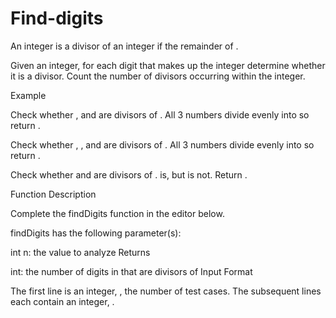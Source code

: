 # Find-digits

An integer  is a divisor of an integer  if the remainder of .

Given an integer, for each digit that makes up the integer determine whether it is a divisor. Count the number of divisors occurring within the integer.

Example

Check whether ,  and  are divisors of . All 3 numbers divide evenly into  so return .


Check whether , , and  are divisors of . All 3 numbers divide evenly into  so return .


Check whether  and  are divisors of .  is, but  is not. Return .

Function Description

Complete the findDigits function in the editor below.

findDigits has the following parameter(s):

int n: the value to analyze
Returns

int: the number of digits in  that are divisors of 
Input Format

The first line is an integer, , the number of test cases.
The  subsequent lines each contain an integer, .

